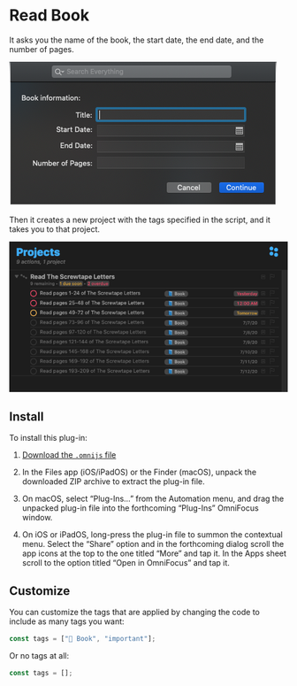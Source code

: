 # Read Book

It asks you the name of the book, the start date, the end date, and the number of pages.

![The prompt of the script](read-book.png)

Then it creates a new project with the tags specified in the script, and it takes you to that project.

![The project that was created](read-book-project.png)

## Install

To install this plug-in:

1) [Download the `.omnijs` file](https://raw.githubusercontent.com/agarrharr/OFScripts/master/Read%20Book/read-book.omnijs)

2) In the Files app (iOS/iPadOS) or the Finder (macOS), unpack the downloaded ZIP archive to extract the plug-in file.

3) On macOS, select “Plug-Ins…” from the Automation menu, and drag the unpacked plug-in file into the forthcoming “Plug-Ins” OmniFocus window.

4) On iOS or iPadOS, long-press the plug-in file to summon the contextual menu. Select the “Share” option and in the forthcoming dialog scroll the app icons at the top to the one titled “More” and tap it. In the Apps sheet scroll to the option titled “Open in OmniFocus” and tap it.

## Customize

You can customize the tags that are applied by changing the code to include as many tags you want:

```js
const tags = ["📘 Book", "important"];
```

Or no tags at all:

```js
const tags = [];
```